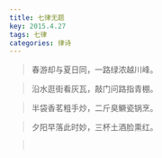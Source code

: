 ```yaml
---
title: 七律无题
key: 2015.4.27
tags: 七律
categories: 律诗
---
```


<blockquote class="blockquote-center">春游却与夏日同，一路绿浓越川峰。
</blockquote>
<blockquote class="blockquote-center">沿水逛街看灰瓦，敲门问路指青棚。
</blockquote>
<blockquote class="blockquote-center">半袋香茗粗手炒，二斤臭鱖瓷锅烹。
</blockquote>
<blockquote class="blockquote-center">夕阳早落此时妙，三杯土酒脸熏红。
</blockquote>
<blockquote class="blockquote-center"></br>
</blockquote>

